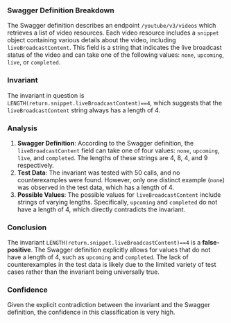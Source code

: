 ### Swagger Definition Breakdown
The Swagger definition describes an endpoint `/youtube/v3/videos` which retrieves a list of video resources. Each video resource includes a `snippet` object containing various details about the video, including `liveBroadcastContent`. This field is a string that indicates the live broadcast status of the video and can take one of the following values: `none`, `upcoming`, `live`, or `completed`.

### Invariant
The invariant in question is `LENGTH(return.snippet.liveBroadcastContent)==4`, which suggests that the `liveBroadcastContent` string always has a length of 4.

### Analysis
1. **Swagger Definition**: According to the Swagger definition, the `liveBroadcastContent` field can take one of four values: `none`, `upcoming`, `live`, and `completed`. The lengths of these strings are 4, 8, 4, and 9 respectively.
2. **Test Data**: The invariant was tested with 50 calls, and no counterexamples were found. However, only one distinct example (`none`) was observed in the test data, which has a length of 4.
3. **Possible Values**: The possible values for `liveBroadcastContent` include strings of varying lengths. Specifically, `upcoming` and `completed` do not have a length of 4, which directly contradicts the invariant.

### Conclusion
The invariant `LENGTH(return.snippet.liveBroadcastContent)==4` is a **false-positive**. The Swagger definition explicitly allows for values that do not have a length of 4, such as `upcoming` and `completed`. The lack of counterexamples in the test data is likely due to the limited variety of test cases rather than the invariant being universally true.

### Confidence
Given the explicit contradiction between the invariant and the Swagger definition, the confidence in this classification is very high.

